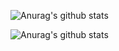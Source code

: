 ![Anurag's github stats](https://github-readme-stats.vercel.app/api?username=BeardedBear&show_icons=true&theme=radical&count_private=true)

![Anurag's github stats](https://github-readme-stats.vercel.app/api/top-langs?username=BeardedBear&show_icons=true&theme=radical)
